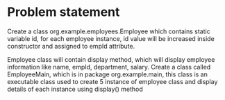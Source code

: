 # Problem statement


Create a class org.example.employees.Employee which contains static variable id, for each employee instance, id value will be increased inside constructor and assigned to empId attribute.

Employee class will contain display method, which will display employee information like name, empId, department, salary.
Create a class called EmployeeMain, which is in package org.example.main, this class is an executable class used to create 5 instance of employee class and display details of each instance using display() method